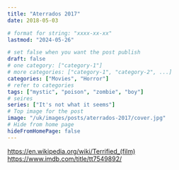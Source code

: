 ```yaml
---
title: "Aterrados 2017"
date: 2018-05-03

# format for string: "xxxx-xx-xx"
lastmod: "2024-05-26"

# set false when you want the post publish
draft: false
# one category: ["category-1"]
# more categories: ["category-1", "category-2", ...]
categories: ["Movies", "Horror"]
# refer to categories
tags: ["mystic", "poison", "zombie", "boy"]
# seires
series: ["It's not what it seems"]
# Top image for the post
image: "/uk/images/posts/aterrados-2017/cover.jpg"
# Hide from home page
hideFromHomePage: false
---
```

https://en.wikipedia.org/wiki/Terrified_(film)
https://www.imdb.com/title/tt7549892/
<!--more-->